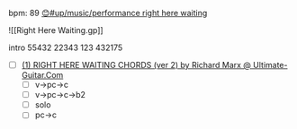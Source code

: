 bpm: 89
[😊#up/music/performance right here waiting](https://47.111.95.20:6001/user/1/md?prefill=%23up%2Fmusic%2Fperformance%20right%20here%20waiting)

![[Right Here Waiting.gp]]

intro
55432 22343 123 432175


- [ ] [(1) RIGHT HERE WAITING CHORDS (ver 2) by Richard Marx @ Ultimate-Guitar.Com](https://tabs.ultimate-guitar.com/tab/richard-marx/right-here-waiting-chords-93388)
	- [ ] v->pc->c
	- [ ] v->pc->c->b2
	- [ ] solo
	- [ ] pc->c